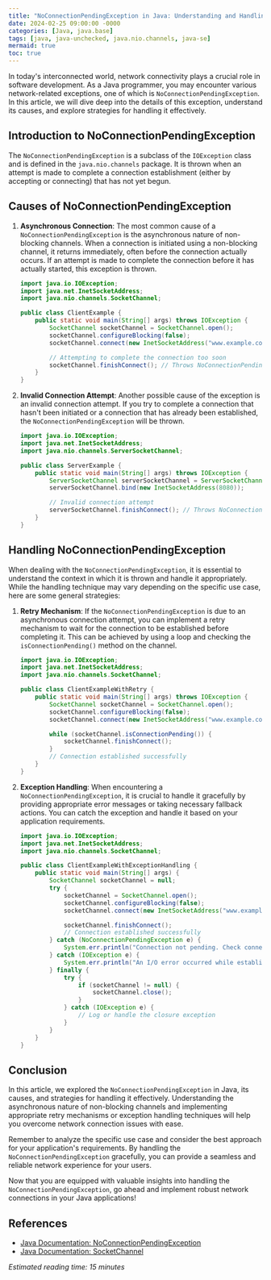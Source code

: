 ```yaml
---
title: "NoConnectionPendingException in Java: Understanding and Handling Network Connection Issues"
date: 2024-02-25 09:00:00 -0000
categories: [Java, java.base]
tags: [java, java-unchecked, java.nio.channels, java-se]
mermaid: true
toc: true
---
```



In today's interconnected world, network connectivity plays a crucial role in software development. As a Java programmer, you may encounter various network-related exceptions, one of which is `NoConnectionPendingException`. In this article, we will dive deep into the details of this exception, understand its causes, and explore strategies for handling it effectively.

## Introduction to NoConnectionPendingException

The `NoConnectionPendingException` is a subclass of the `IOException` class and is defined in the `java.nio.channels` package. It is thrown when an attempt is made to complete a connection establishment (either by accepting or connecting) that has not yet begun.

## Causes of NoConnectionPendingException

1. **Asynchronous Connection**: The most common cause of a `NoConnectionPendingException` is the asynchronous nature of non-blocking channels. When a connection is initiated using a non-blocking channel, it returns immediately, often before the connection actually occurs. If an attempt is made to complete the connection before it has actually started, this exception is thrown.

   ```java
   import java.io.IOException;
   import java.net.InetSocketAddress;
   import java.nio.channels.SocketChannel;

   public class ClientExample {
       public static void main(String[] args) throws IOException {
           SocketChannel socketChannel = SocketChannel.open();
           socketChannel.configureBlocking(false);
           socketChannel.connect(new InetSocketAddress("www.example.com", 80));

           // Attempting to complete the connection too soon
           socketChannel.finishConnect(); // Throws NoConnectionPendingException
       }
   }
   ```

2. **Invalid Connection Attempt**: Another possible cause of the exception is an invalid connection attempt. If you try to complete a connection that hasn't been initiated or a connection that has already been established, the `NoConnectionPendingException` will be thrown.

   ```java
   import java.io.IOException;
   import java.net.InetSocketAddress;
   import java.nio.channels.ServerSocketChannel;

   public class ServerExample {
       public static void main(String[] args) throws IOException {
           ServerSocketChannel serverSocketChannel = ServerSocketChannel.open();
           serverSocketChannel.bind(new InetSocketAddress(8080));

           // Invalid connection attempt
           serverSocketChannel.finishConnect(); // Throws NoConnectionPendingException
       }
   }
   ```

## Handling NoConnectionPendingException

When dealing with the `NoConnectionPendingException`, it is essential to understand the context in which it is thrown and handle it appropriately. While the handling technique may vary depending on the specific use case, here are some general strategies:

1. **Retry Mechanism**: If the `NoConnectionPendingException` is due to an asynchronous connection attempt, you can implement a retry mechanism to wait for the connection to be established before completing it. This can be achieved by using a loop and checking the `isConnectionPending()` method on the channel.

   ```java
   import java.io.IOException;
   import java.net.InetSocketAddress;
   import java.nio.channels.SocketChannel;

   public class ClientExampleWithRetry {
       public static void main(String[] args) throws IOException {
           SocketChannel socketChannel = SocketChannel.open();
           socketChannel.configureBlocking(false);
           socketChannel.connect(new InetSocketAddress("www.example.com", 80));

           while (socketChannel.isConnectionPending()) {
               socketChannel.finishConnect();
           }
           // Connection established successfully
       }
   }
   ```

2. **Exception Handling**: When encountering a `NoConnectionPendingException`, it is crucial to handle it gracefully by providing appropriate error messages or taking necessary fallback actions. You can catch the exception and handle it based on your application requirements.

   ```java
   import java.io.IOException;
   import java.net.InetSocketAddress;
   import java.nio.channels.SocketChannel;

   public class ClientExampleWithExceptionHandling {
       public static void main(String[] args) {
           SocketChannel socketChannel = null;
           try {
               socketChannel = SocketChannel.open();
               socketChannel.configureBlocking(false);
               socketChannel.connect(new InetSocketAddress("www.example.com", 80));

               socketChannel.finishConnect();
               // Connection established successfully
           } catch (NoConnectionPendingException e) {
               System.err.println("Connection not pending. Check connection initialization.");
           } catch (IOException e) {
               System.err.println("An I/O error occurred while establishing the connection.");
           } finally {
               try {
                   if (socketChannel != null) {
                       socketChannel.close();
                   }
               } catch (IOException e) {
                   // Log or handle the closure exception
               }
           }
       }
   }
   ```

## Conclusion

In this article, we explored the `NoConnectionPendingException` in Java, its causes, and strategies for handling it effectively. Understanding the asynchronous nature of non-blocking channels and implementing appropriate retry mechanisms or exception handling techniques will help you overcome network connection issues with ease.

Remember to analyze the specific use case and consider the best approach for your application's requirements. By handling the `NoConnectionPendingException` gracefully, you can provide a seamless and reliable network experience for your users.

Now that you are equipped with valuable insights into handling the `NoConnectionPendingException`, go ahead and implement robust network connections in your Java applications!

## References

- [Java Documentation: NoConnectionPendingException](https://docs.oracle.com/en/java/javase/15/docs/api/java.base/java/nio/channels/NoConnectionPendingException.html)
- [Java Documentation: SocketChannel](https://docs.oracle.com/en/java/javase/15/docs/api/java.base/java/nio/channels/SocketChannel.html)

*Estimated reading time: 15 minutes*